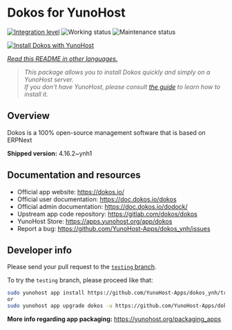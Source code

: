 <!--
N.B.: This README was automatically generated by <https://github.com/YunoHost/apps/tree/master/tools/readme_generator>
It shall NOT be edited by hand.
-->

# Dokos for YunoHost

[![Integration level](https://dash.yunohost.org/integration/dokos.svg)](https://dash.yunohost.org/appci/app/dokos) ![Working status](https://ci-apps.yunohost.org/ci/badges/dokos.status.svg) ![Maintenance status](https://ci-apps.yunohost.org/ci/badges/dokos.maintain.svg)

[![Install Dokos with YunoHost](https://install-app.yunohost.org/install-with-yunohost.svg)](https://install-app.yunohost.org/?app=dokos)

*[Read this README in other languages.](./ALL_README.md)*

> *This package allows you to install Dokos quickly and simply on a YunoHost server.*  
> *If you don't have YunoHost, please consult [the guide](https://yunohost.org/install) to learn how to install it.*

## Overview

Dokos is a 100% open-source management software that is based on ERPNext

**Shipped version:** 4.16.2~ynh1
## Documentation and resources

- Official app website: <https://dokos.io/>
- Official user documentation: <https://doc.dokos.io/dokos>
- Official admin documentation: <https://doc.dokos.io/dodock/>
- Upstream app code repository: <https://gitlab.com/dokos/dokos>
- YunoHost Store: <https://apps.yunohost.org/app/dokos>
- Report a bug: <https://github.com/YunoHost-Apps/dokos_ynh/issues>

## Developer info

Please send your pull request to the [`testing` branch](https://github.com/YunoHost-Apps/dokos_ynh/tree/testing).

To try the `testing` branch, please proceed like that:

```bash
sudo yunohost app install https://github.com/YunoHost-Apps/dokos_ynh/tree/testing --debug
or
sudo yunohost app upgrade dokos -u https://github.com/YunoHost-Apps/dokos_ynh/tree/testing --debug
```

**More info regarding app packaging:** <https://yunohost.org/packaging_apps>
